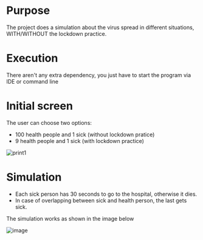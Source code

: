 # Purpose
The project does a simulation about the virus spread in different situations, WITH/WITHOUT the lockdown practice.

# Execution
There aren't any extra dependency, you just have to start the program via IDE or command line


# Initial screen
The user can choose two options:
- 100 health people and 1 sick (without lockdown pratice)
- 9 health people and 1 sick (with lockdown practice)  
  
![print1](https://user-images.githubusercontent.com/56837996/90295131-85b8e300-de5e-11ea-8c65-c91e2b77a9fd.png)

# Simulation
- Each sick person has 30 seconds to go to the hospital, otherwise it dies.
- In case of overlapping between sick and health person, the last gets sick.

The simulation works as shown in the image below

![image](https://user-images.githubusercontent.com/56837996/114195181-9e629580-9926-11eb-902e-be0f01763652.png)

